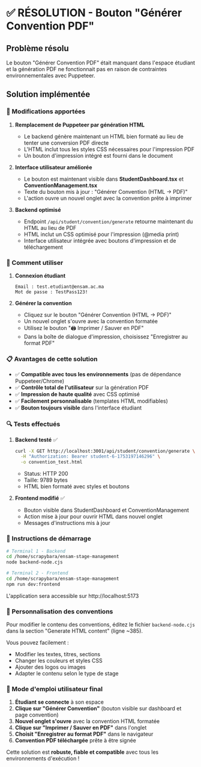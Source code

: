 # ✅ RÉSOLUTION - Bouton "Générer Convention PDF"

## Problème résolu
Le bouton "Générer Convention PDF" était manquant dans l'espace étudiant et la génération PDF ne fonctionnait pas en raison de contraintes environnementales avec Puppeteer.

## Solution implémentée

### 🔧 Modifications apportées

1. **Remplacement de Puppeteer par génération HTML**
   - Le backend génère maintenant un HTML bien formaté au lieu de tenter une conversion PDF directe
   - L'HTML inclut tous les styles CSS nécessaires pour l'impression PDF
   - Un bouton d'impression intégré est fourni dans le document

2. **Interface utilisateur améliorée**
   - Le bouton est maintenant visible dans **StudentDashboard.tsx** et **ConventionManagement.tsx**
   - Texte du bouton mis à jour : "Générer Convention (HTML → PDF)"
   - L'action ouvre un nouvel onglet avec la convention prête à imprimer

3. **Backend optimisé**
   - Endpoint `/api/student/convention/generate` retourne maintenant du HTML au lieu de PDF
   - HTML inclut un CSS optimisé pour l'impression (@media print)
   - Interface utilisateur intégrée avec boutons d'impression et de téléchargement

### 🎯 Comment utiliser

1. **Connexion étudiant**
   ```
   Email : test.etudiant@ensam.ac.ma
   Mot de passe : TestPass123!
   ```

2. **Générer la convention**
   - Cliquez sur le bouton "Générer Convention (HTML → PDF)"
   - Un nouvel onglet s'ouvre avec la convention formatée
   - Utilisez le bouton "🖨️ Imprimer / Sauver en PDF" 
   - Dans la boîte de dialogue d'impression, choisissez "Enregistrer au format PDF"

### 📋 Avantages de cette solution

- ✅ **Compatible avec tous les environnements** (pas de dépendance Puppeteer/Chrome)
- ✅ **Contrôle total de l'utilisateur** sur la génération PDF
- ✅ **Impression de haute qualité** avec CSS optimisé
- ✅ **Facilement personnalisable** (templates HTML modifiables)
- ✅ **Bouton toujours visible** dans l'interface étudiant

### 🔍 Tests effectués

1. **Backend testé** ✅
   ```bash
   curl -X GET http://localhost:3001/api/student/convention/generate \
     -H "Authorization: Bearer student-6-1753197146296" \
     -o convention_test.html
   ```
   - Status: HTTP 200
   - Taille: 9789 bytes
   - HTML bien formaté avec styles et boutons

2. **Frontend modifié** ✅
   - Bouton visible dans StudentDashboard et ConventionManagement
   - Action mise à jour pour ouvrir HTML dans nouvel onglet
   - Messages d'instructions mis à jour

### 🚀 Instructions de démarrage

```bash
# Terminal 1 - Backend
cd /home/scrapybara/ensam-stage-management
node backend-node.cjs

# Terminal 2 - Frontend  
cd /home/scrapybara/ensam-stage-management
npm run dev:frontend
```

L'application sera accessible sur http://localhost:5173

### 🎨 Personnalisation des conventions

Pour modifier le contenu des conventions, éditez le fichier `backend-node.cjs` dans la section "Generate HTML content" (ligne ~385). 

Vous pouvez facilement :
- Modifier les textes, titres, sections
- Changer les couleurs et styles CSS
- Ajouter des logos ou images
- Adapter le contenu selon le type de stage

### 📖 Mode d'emploi utilisateur final

1. **Étudiant se connecte** à son espace
2. **Clique sur "Générer Convention"** (bouton visible sur dashboard et page convention)
3. **Nouvel onglet s'ouvre** avec la convention HTML formatée
4. **Clique sur "Imprimer / Sauver en PDF"** dans l'onglet
5. **Choisit "Enregistrer au format PDF"** dans le navigateur
6. **Convention PDF téléchargée** prête à être signée

Cette solution est **robuste, fiable et compatible** avec tous les environnements d'exécution !